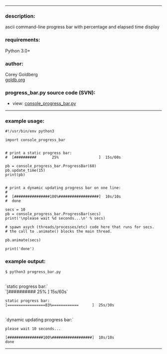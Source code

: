 
---


### description: ###
ascii command-line progress bar with percentage and elapsed time display

### requirements: ###
Python 3.0+

### author: ###
Corey Goldberg<br />
[goldb.org](http://goldb.org)

### progress\_bar.py source code (SVN): ###
  * view: [console\_progress\_bar.py](http://code.google.com/p/corey-projects/source/browse/trunk/python3/console_progress_bar/console_progress_bar.py)


---


### example usage: ###
```
#!/usr/bin/env python3

import console_progress_bar


# print a static progress bar:
#  [##########       25%                  ]  15s/60s

pb = console_progress_bar.ProgressBar(60)
pb.update_time(15)
print(pb)


# print a dynamic updating progress bar on one line:
#
#  [################100%##################]  10s/10s
#  done

secs = 10
pb = console_progress_bar.ProgressBar(secs)
print('\nplease wait %d seconds...\n' % secs)

# spawn asych (threads/processes/etc) code here that runs for secs.
# the call to .animate() blocks the main thread.

pb.animate(secs)

print('done')
```
### example output: ###


`$ python3 progress_bar.py`

<br />
`static progress bar:`<br />
`[##########       25%                  ]  15s/60s`

`static progress bar:`<br />
`[=================83%============      ]  25s/30s`

<br />
`dynamic updating progress bar:`

`please wait 10 seconds...`

`[################100%##################]  10s/10s`<br />
`done`


---
